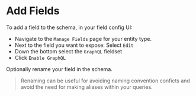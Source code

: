 # Add Fields

To add a field to the schema, in your field config UI:

- Navigate to the `Manage Fields` page for your entity type.
- Next to the field you want to expose: Select `Edit`
- Down the bottom select the `GraphQL` fieldset
- Click `Enable GraphQL`

Optionally rename your field in the schema.

> Renaming can be useful for avoiding naming convention conficts and avoid the need for making aliases within your queries.
